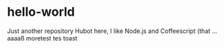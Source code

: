 # hello-world
Just another repository
Hubot here, I like Node.js and Coffeescript (that ...
aaaaß
moretest
tes
toast
